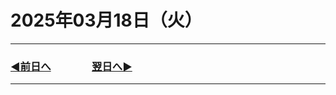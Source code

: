 # 2025年03月18日（火）

---

### [◀️前日へ](https://github.com/yuasys/chatty-journal/blob/main/2025/03/2025-03-17.md)&emsp;&emsp;&emsp;&emsp;[翌日へ▶️](https://github.com/yuasys/chatty-journal/blob/main/2025/03/2025-03-19.md)

---
